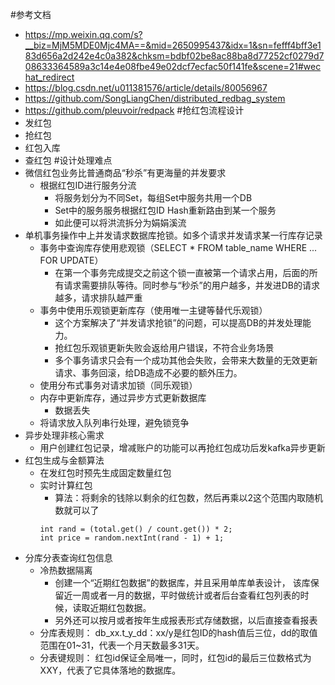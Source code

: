 #参考文档
* https://mp.weixin.qq.com/s?__biz=MjM5MDE0Mjc4MA==&mid=2650995437&idx=1&sn=fefff4bff3e183d656a2d242e4c0a382&chksm=bdbf02be8ac88ba8d77252cf0279d708633364589a3c14e4e08fbe49e02dcf7ecfac50f141fe&scene=21#wechat_redirect
* https://blog.csdn.net/u011381576/article/details/80056967
* https://github.com/SongLiangChen/distributed_redbag_system
* https://github.com/pleuvoir/redpack
#抢红包流程设计
* 发红包
* 抢红包
* 红包入库
* 查红包
#设计处理难点
* 微信红包业务比普通商品“秒杀”有更海量的并发要求
    * 根据红包ID进行服务分流
        * 将服务划分为不同Set，每组Set中服务共用一个DB
        * Set中的服务服务根据红包ID Hash重新路由到某一个服务
        * 如此便可以将洪流拆分为娟娟溪流
* 单机事务操作中上并发请求数据库抢锁。如多个请求并发请求某一行库存记录
    * 事务中查询库存使用悲观锁（SELECT * FROM table_name WHERE ... FOR UPDATE）
        * 在第一个事务完成提交之前这个锁一直被第一个请求占用，后面的所有请求需要排队等待。同时参与“秒杀”的用户越多，并发进DB的请求越多，请求排队越严重
    * 事务中使用乐观锁更新库存（使用唯一主键等替代乐观锁）   
        * 这个方案解决了“并发请求抢锁”的问题，可以提高DB的并发处理能力。
        * 抢红包乐观锁更新失败会返给用户错误，不符合业务场景
        * 多个事务请求只会有一个成功其他会失败，会带来大数量的无效更新请求、事务回滚，给DB造成不必要的额外压力。
    * 使用分布式事务对请求加锁（同乐观锁） 
    * 内存中更新库存，通过异步方式更新数据库
        * 数据丢失  
    * 将请求放入队列串行处理，避免锁竞争
* 异步处理非核心需求
    * 用户创建红包记录，增减账户的功能可以再抢红包成功后发kafka异步更新    
* 红包生成与金额算法
    * 在发红包时预先生成固定数量红包
    * 实时计算红包
       * 算法：将剩余的钱除以剩余的红包数，然后再乘以2这个范围内取随机数就可以了
       ````
      int rand = (total.get() / count.get()) * 2;
      int price = random.nextInt(rand - 1) + 1; 
       ````    
* 分库分表查询红包信息
    * 冷热数据隔离
        * 创建一个“近期红包数据”的数据库，并且采用单库单表设计， 该库保留近一周或者一月的数据，平时做统计或者后台查看红包列表的时候，读取近期红包数据。
        * 另外还可以按月或者按年生成报表形式存储数据，以后直接查看报表
    * 分库表规则： db_xx.t_y_dd：xx/y是红包ID的hash值后三位，dd的取值范围在01~31，代表一个月天数最多31天。
    * 分表键规则： 红包id保证全局唯一，同时，红包id的最后三位数格式为XXY，代表了它具体落地的数据库。
           
